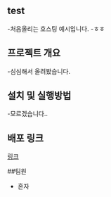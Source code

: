## test
-처음올리는 호스팅 예시입니다.
-ㅎㅎ
## 프로젝트 개요
 -심심해서 올려봤습니다.
## 설치 및 실행방법
 -모르겠습니다..
## 배포 링크
<a href="">링크</a>

##팀원
- 혼자
